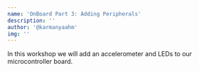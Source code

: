 ```yaml
---
name: 'OnBoard Part 3: Adding Peripherals'
description: ''
author: '@karmanyaahm'
img: ''
---
```


In this workshop we will add an accelerometer and LEDs to our microcontroller board.
